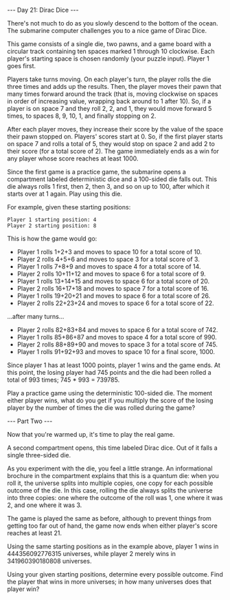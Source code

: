 --- Day 21: Dirac Dice ---

There's not much to do as you slowly descend to the bottom of the ocean. The
submarine computer challenges you to a nice game of Dirac Dice.

This game consists of a single die, two pawns, and a game board with a circular
track containing ten spaces marked 1 through 10 clockwise. Each player's
starting space is chosen randomly (your puzzle input). Player 1 goes first.

Players take turns moving. On each player's turn, the player rolls the die
three times and adds up the results. Then, the player moves their pawn that
many times forward around the track (that is, moving clockwise on spaces in
order of increasing value, wrapping back around to 1 after 10). So, if a player
is on space 7 and they roll 2, 2, and 1, they would move forward 5 times, to
spaces 8, 9, 10, 1, and finally stopping on 2.

After each player moves, they increase their score by the value of the space
their pawn stopped on. Players' scores start at 0. So, if the first player
starts on space 7 and rolls a total of 5, they would stop on space 2 and add 2
to their score (for a total score of 2). The game immediately ends as a win for
any player whose score reaches at least 1000.

Since the first game is a practice game, the submarine opens a compartment
labeled deterministic dice and a 100-sided die falls out. This die always rolls
1 first, then 2, then 3, and so on up to 100, after which it starts over at 1
again. Play using this die.

For example, given these starting positions:

```
Player 1 starting position: 4
Player 2 starting position: 8
```

This is how the game would go:

* Player 1 rolls 1+2+3 and moves to space 10 for a total score of 10.
* Player 2 rolls 4+5+6 and moves to space 3 for a total score of 3.
* Player 1 rolls 7+8+9 and moves to space 4 for a total score of 14.
* Player 2 rolls 10+11+12 and moves to space 6 for a total score of 9.
* Player 1 rolls 13+14+15 and moves to space 6 for a total score of 20.
* Player 2 rolls 16+17+18 and moves to space 7 for a total score of 16.
* Player 1 rolls 19+20+21 and moves to space 6 for a total score of 26.
* Player 2 rolls 22+23+24 and moves to space 6 for a total score of 22.

...after many turns...

* Player 2 rolls 82+83+84 and moves to space 6 for a total score of 742.
* Player 1 rolls 85+86+87 and moves to space 4 for a total score of 990.
* Player 2 rolls 88+89+90 and moves to space 3 for a total score of 745.
* Player 1 rolls 91+92+93 and moves to space 10 for a final score, 1000.

Since player 1 has at least 1000 points, player 1 wins and the game ends. At
this point, the losing player had 745 points and the die had been rolled a
total of 993 times; 745 * 993 = 739785.

Play a practice game using the deterministic 100-sided die. The moment either
player wins, what do you get if you multiply the score of the losing player by
the number of times the die was rolled during the game?

--- Part Two ---

Now that you're warmed up, it's time to play the real game.

A second compartment opens, this time labeled Dirac dice. Out of it falls a
single three-sided die.

As you experiment with the die, you feel a little strange. An informational
brochure in the compartment explains that this is a quantum die: when you roll
it, the universe splits into multiple copies, one copy for each possible
outcome of the die. In this case, rolling the die always splits the universe
into three copies: one where the outcome of the roll was 1, one where it was 2,
and one where it was 3.

The game is played the same as before, although to prevent things from getting
too far out of hand, the game now ends when either player's score reaches at
least 21.

Using the same starting positions as in the example above, player 1 wins in
444356092776315 universes, while player 2 merely wins in 341960390180808
universes.

Using your given starting positions, determine every possible outcome. Find the
player that wins in more universes; in how many universes does that player win?
